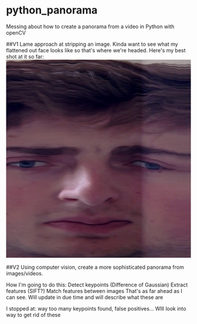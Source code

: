 # python_panorama
Messing about how to create a panorama from a video in Python with openCV

##V1
Lame approach at stripping an image.
Kinda want to see what my flattened out face looks like so that's where we're headed.
Here's my best shot at it so far:
![Alt text](v1/tests/face.jpg?raw=true "Faaaceeeee")

##V2 
Using computer vision, create a more sophisticated panorama from images/videos.

How I'm going to do this: 
	Detect keypoints (Difference of Gaussian)
	Extract features (SIFT?)
	Match features between images
	That's as far ahead as I can see. Will update in due time and will describe what these are

I stopped at: way too many keypoints found, false positives... WIll look into way to get rid of these
